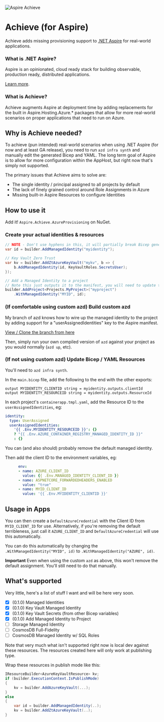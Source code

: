 ![Aspire Achieve](https://github.com/rudiv/Aspire.Achieve/blob/main/assets/aspire-achieve.png?raw=true)

# Achieve (for Aspire)

Achieve adds missing provisioning support to [.NET Aspire](https://github.com/dotnet/aspire) for real-world applications.

### What is .NET Aspire?

Aspire is an opinionated, cloud ready stack for building observable, production ready, distributed applications.

[Learn more](https://learn.microsoft.com/en-us/dotnet/aspire/get-started/aspire-overview).

### What is Achieve?

Achieve augments Aspire at deployment time by adding replacements for the built in Aspire.Hosting.Azure.* packages that
allow for more real-world scenarios on proper applications that need to run on Azure.

## Why is Achieve needed?

To achieve (pun intended) real-world scenarios when using .NET Aspire (for now and at least GA release), you need to run
`azd infra synth` and manually edit the generated Bicep and YAML. The long term goal of Aspire is to allow for more
configuration within the AppHost, but right now that's simply not supported.

The primary issues that Achieve aims to solve are:

- The single identity / principal assigned to all projects by default
- The lack of finely grained control around Role Assignments in Azure
- Missing built-in Aspire Resources to configure Identities

## How to use it

Add it! `Aspire.Achieve.AzureProvisioning` on NuGet.

### Create your actual identities & resources

```csharp
// NOTE - Don't use hyphens in this, it will partially break Bicep generation despite "Name must contain only ASCII letters, digits, and hyphens."
var id = builder.AddManagedIdentity("myidentity");

// Key Vault Zero Trust
var kv = builder.AddZtAzureKeyVault("mykv", b => {
    b.AddManagedIdentity(id, KeyVaultRoles.SecretsUser);
});

// Add a Managed Identity to a project
// Note this just outputs it to the manifest, you will need to update the YAML or use the azd branch above
builder.AddProject<Projects.MyProject>("myproject")
    .WithManagedIdentity("MYID", id);
```

### (If comfortable using custom azd) Build custom azd

My branch of azd knows how to wire up the managed identity to the project by adding support for a "userAssignedIdentities"
key to the Aspire manifest.

[View / Clone the branch from here](https://github.com/rudiv/azure-dev/tree/aspire-project-uai)

Then, simply run your own compiled version of `azd` against your project as you would normally (`azd up`, etc).

### (If not using custom azd) Update Bicep / YAML Resources

You'll need to `azd infra synth`.

In the `main.bicep` file, add the following to the end with the other exports:

```
output MYIDENTITY_CLIENTID string = myidentity.outputs.clientId
output MYIDENTITY_RESOURCEID string = myidentity.outputs.ResourceId
```

In each project's `containerapp.tmpl.yaml`, add the Resource ID to the `userAssignedIdentities`, eg:

```yaml
identity:
  type: UserAssigned
  userAssignedIdentities:
    '{{ .Env.MYIDENTITY_RESOURCEID }}': {}
    ? "{{ .Env.AZURE_CONTAINER_REGISTRY_MANAGED_IDENTITY_ID }}"
    : {}
```

You can (and also should) probably remove the default managed identity.

Then add the client ID to the environment variables, eg:

```yaml
      env:
      - name: AZURE_CLIENT_ID
        value: {{ .Env.MANAGED_IDENTITY_CLIENT_ID }}
      - name: ASPNETCORE_FORWARDEDHEADERS_ENABLED
        value: "true"
      - name: MYID_CLIENT_ID
        value: '{{ .Env.MYIDENTITY_CLIENTID }}'
```

## Usage in Apps

You can then create a `DefaultAzureCredential` with the Client ID from `MYID_CLIENT_ID` for use. Alternatively, if you're
removing the default terribleness, just call it `AZURE_CLIENT_ID` and `DefaultAzureCredential` will use this automatically.

You can do this automatically by changing the `.WithManagedIdentity("MYID", id)` to `.WithManagedIdentity("AZURE", id)`.

**Important** Even when using the custom `azd` as above, this won't remove the default assignment. You'll still need to
do that manually.

## What's supported

Very little, here's a list of stuff I want and will be here very soon.

- [x] (0.1.0) Managed Identities
- [x] (0.1.0) Key Vault Managed Identity
- [x] (0.1.0) Key Vault Secrets (from other Bicep variables)
- [x] (0.1.0) Add Managed Identity to Project
- [ ] Storage Managed Identity
- [ ] CosmosDB Full-Fidelity
- [ ] CosmosDB Managed Identity w/ SQL Roles

Note that very much what isn't supported right now is local dev against these resources. The resources created here will
only work at publishing type.

Wrap these resources in publish mode like this:
```csharp
IResourceBuilder<AzureKeyVaultResource> kv;
if (builder.ExecutionContext.IsPublishMode)
{
    kv = builder.AddAzureKeyVault(...);
}
else
{
    var id = builder.AddManagedIdentity(..);
    kv = builder.AddZtAzureKeyVault(..);
}
```